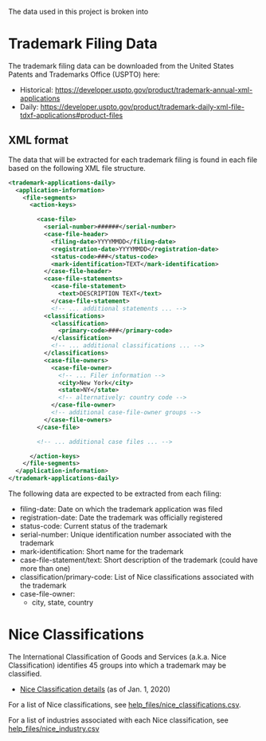 The data used in this project is broken into 

# Trademark Filing Data
The trademark filing data can be downloaded from the United States Patents and Trademarks Office (USPTO) here:
* Historical: https://developer.uspto.gov/product/trademark-annual-xml-applications
* Daily: https://developer.uspto.gov/product/trademark-daily-xml-file-tdxf-applications#product-files


## XML format
The data that will be extracted for each trademark filing is found in each file based on the following XML file structure.
```xml
<trademark-applications-daily>
  <application-information>
    <file-segments>
      <action-keys>

        <case-file>
          <serial-number>######</serial-number>
          <case-file-header>
            <filing-date>YYYYMMDD</filing-date>
            <registration-date>YYYYMMDD</registration-date>
            <status-code>###</status-code>
            <mark-identification>TEXT</mark-identification>
          </case-file-header>
          <case-file-statements>
            <case-file-statement>
              <text>DESCRIPTION TEXT</text>
            </case-file-statement>
            <!-- ... additional statements ... -->
          <classifications>
            <classification>
              <primary-code>###</primary-code>
            </classification>
            <!-- ... additional classifications ... -->
          </classifications>
          <case-file-owners>
            <case-file-owner>
              <!-- ... Filer information -->
              <city>New York</city>
              <state>NY</state>
              <!-- alternatively: country code -->
            </case-file-owner>
            <!-- additional case-file-owner groups -->
          </case-file-owners>
        </case-file>

        <!-- ... additional case files ... -->

      </action-keys>
    </file-segments>
  </application-information>
</trademark-applications-daily>
```

The following data are expected to be extracted from each filing:
* filing-date: Date on which the trademark application was filed
* registration-date: Date the trademark was officially registered
* status-code: Current status of the trademark
* serial-number: Unique identification number associated with the trademark
* mark-identification: Short name for the trademark
* case-file-statement/text: Short description of the trademark (could have more than one)
* classification/primary-code: List of Nice classifications associated with the trademark
* case-file-owner:
  * city, state, country


# Nice Classifications
The International Classification of Goods and Services (a.k.a. Nice Classification) identifies 45 groups into which a trademark may be classified.
* [Nice Classification details](https://www.wipo.int/classifications/nice/nclpub/en/fr/?explanatory_notes=show&lang=en&menulang=en&notion=class_headings&version=20200101) (as of Jan. 1, 2020)

For a list of Nice classifications, see [help_files/nice_classifications.csv](help_files/nice_classifications.csv).

For a list of industries associated with each Nice classification, see [help_files/nice_industry.csv](help_files/nice_industry.csv)

